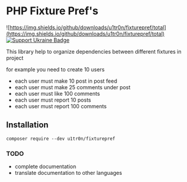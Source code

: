 # PHP Fixture Pref\'s
![https://img.shields.io/github/downloads/u1tr0n/fixturepref/total](https://img.shields.io/github/downloads/u1tr0n/fixturepref/total)
[![Support Ukraine Badge](https://bit.ly/support-ukraine-now)](https://github.com/support-ukraine/support-ukraine)

This library help to organize dependencies between different fixtures in project

for example you need to create 10 users
- each user must make 10 post in post feed
- each user must make 25 comments under post
- each user must like 100 comments
- each user must report 10 posts
- each user must report 100 comments

## Installation

```
composer require --dev u1tr0n/fixturepref
```

### TODO

- complete documentation
- translate documentation to other languages 